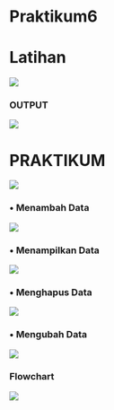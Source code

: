 # Praktikum6

# Latihan

![](dokumentasi/latihan.png)

<h3>OUTPUT</h3>

![](dokumentasi/Screenshot%202023-12-02%20154550.png)

<h1>PRAKTIKUM</h1>

![](dokumentasi/praktikum.png)

### • Menambah Data

![](dokumentasi/Screenshot%202023-12-02%20155320.png)

### • Menampilkan Data

![](dokumentasi/Screenshot%202023-12-02%20155400.png)

### • Menghapus Data
![](dokumentasi/Screenshot%202023-12-02%20155445.png)

### • Mengubah Data

![](dokumentasi/Screenshot%202023-12-02%20155655.png)

<h3>Flowchart</h3>

![](dokumentasi/flowchartt.png)
